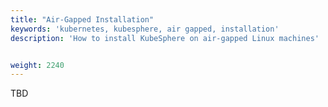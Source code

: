 ```yaml
---
title: "Air-Gapped Installation"
keywords: 'kubernetes, kubesphere, air gapped, installation'
description: 'How to install KubeSphere on air-gapped Linux machines'


weight: 2240
---
```


TBD
